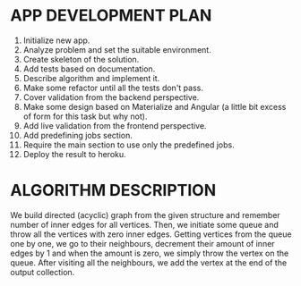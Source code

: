 # APP DEVELOPMENT PLAN

1. Initialize new app.
2. Analyze problem and set the suitable environment.
3. Create skeleton of the solution.
4. Add tests based on documentation.
5. Describe algorithm and implement it.
6. Make some refactor until all the tests don't pass.
7. Cover validation from the backend perspective.
8. Make some design based on Materialize and Angular (a little bit excess of form for this task but why not).
9. Add live validation from the frontend perspective.
10. Add predefining jobs section.
11. Require the main section to use only the predefined jobs.
12. Deploy the result to heroku.

# ALGORITHM DESCRIPTION

We build directed (acyclic) graph from the given structure and remember number of inner edges for all vertices.
Then, we initiate some queue and throw all the vertices with zero inner edges.
Getting vertices from the queue one by one, we go to their neighbours, decrement their amount of inner edges by 1 and when the amount is zero, we simply throw the vertex on the queue.
After visiting all the neighbours, we add the vertex at the end of the output collection.